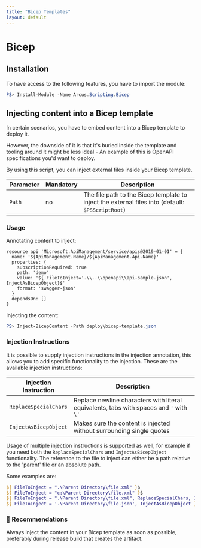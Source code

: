 ```yaml
---
title: "Bicep Templates"
layout: default
---
```


# Bicep

## Installation

To have access to the following features, you have to import the module:

```powershell
PS> Install-Module -Name Arcus.Scripting.Bicep
```

## Injecting content into a Bicep template

In certain scenarios, you have to embed content into a Bicep template to deploy it.

However, the downside of it is that it's buried inside the template and tooling around it might be less ideal - An example of this is OpenAPI specifications you'd want to deploy.

By using this script, you can inject external files inside your Bicep template.

| Parameter | Mandatory | Description                                                                                      |
| --------- | --------- | -----------------------------------------------------------------------------------------------  |
| `Path`    | no        | The file path to the Bicep template to inject the external files into (default: `$PSScriptRoot`) |

### Usage
Annotating content to inject:

``` bicep
resource api 'Microsoft.ApiManagement/service/apis@2019-01-01' = {
  name: '${ApiManagement.Name}/${ApiManagement.Api.Name}'
  properties: {
    subscriptionRequired: true
    path: 'demo'
    value: '${ FileToInject='.\\..\\openapi\\api-sample.json', InjectAsBicepObject}$'
    format: 'swagger-json'
  }
  dependsOn: []
}

```

Injecting the content:

```powershell
PS> Inject-BicepContent -Path deploy\bicep-template.json
```

### Injection Instructions

It is possible to supply injection instructions in the injection annotation, this allows you to add specific functionality to the injection. These are the available injection instructions:

| Injection Instruction  | Description                                                                              |
| ---------------------- | ---------------------------------------------------------------------------------------- |
| `ReplaceSpecialChars`  | Replace newline characters with literal equivalents, tabs with spaces and `'` with `\'`  |
| `InjectAsBicepObject`  | Makes sure the content is injected without surrounding single quotes                     |

Usage of multiple injection instructions is supported as well, for example if you need both the `ReplaceSpecialChars` and `InjectAsBicepObject` functionality.
The reference to the file to inject can either be a path relative to the 'parent' file or an absolute path.

Some examples are:
```powershell
${ FileToInject = ".\Parent Directory\file.xml" }$
${ FileToInject = "c:\Parent Directory\file.xml" }$
${ FileToInject = ".\Parent Directory\file.xml", ReplaceSpecialChars, InjectAsBicepObject }$
${ FileToInject = '.\Parent Directory\file.json', InjectAsBicepObject }$
```

### 🥇 Recommendations
Always inject the content in your Bicep template as soon as possible, preferably during release build that creates the artifact.
